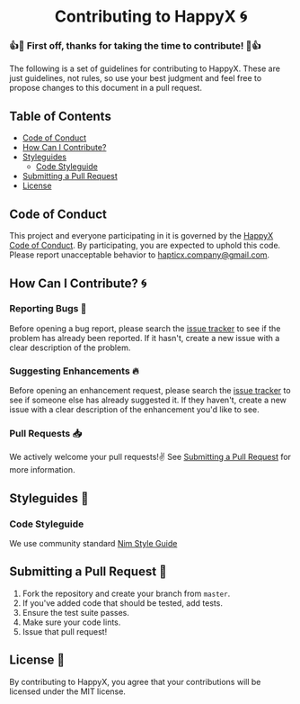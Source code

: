 <div align="center">

# Contributing to HappyX 🌀

</div>

### 👍🎉 First off, thanks for taking the time to contribute! 🎉👍

The following is a set of guidelines for contributing to HappyX.
These are just guidelines, not rules, so use your best judgment and feel free to propose changes to this document in a pull request.

## Table of Contents

- [Code of Conduct](#code-of-conduct)
- [How Can I Contribute?](#how-can-i-contribute)
- [Styleguides](#styleguides)
  - [Code Styleguide](#code-styleguide)
- [Submitting a Pull Request](#submitting-a-pull-request)
- [License](#license)

## Code of Conduct

This project and everyone participating in it is governed by the [HappyX Code of Conduct](https://github.com/HapticX/happyx/blob/master/.github/CODE_OF_CONDUCT.md).
By participating, you are expected to uphold this code.
Please report unacceptable behavior to hapticx.company@gmail.com.

## How Can I Contribute? 🌀

### Reporting Bugs 🐛

Before opening a bug report, please search the [issue tracker](https://github.com/HapticX/HappyX/issues) to see if the problem has already been reported.
If it hasn't, create a new issue with a clear description of the problem.

### Suggesting Enhancements 🔥

Before opening an enhancement request, please search the [issue tracker](https://github.com/HapticX/HappyX/issues) to see if someone else has already suggested it.
If they haven't, create a new issue with a clear description of the enhancement you'd like to see.

### Pull Requests 📥

We actively welcome your pull requests!✌
See [Submitting a Pull Request](#submitting-a-pull-request) for more information.

## Styleguides 👔

### Code Styleguide
We use community standard [Nim Style Guide](https://nim-lang.org/docs/nep1.html)

## Submitting a Pull Request 🙂

1. Fork the repository and create your branch from `master`.
2. If you've added code that should be tested, add tests.
3. Ensure the test suite passes.
4. Make sure your code lints.
5. Issue that pull request!

## License 📄

By contributing to HappyX, you agree that your contributions will be licensed under the MIT license.
